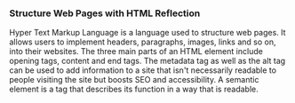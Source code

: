 ### Structure Web Pages with HTML Reflection

Hyper Text Markup Language is a language used to structure web pages. It allows users to implement headers, paragraphs, images, links and so on, into their websites. The three main parts of an HTML element include opening tags, content and end tags. The metadata tag as well as the alt tag can be used to add information to a site that isn't necessarily readable to people visiting the site but boosts SEO and accessibility. A semantic element is a tag that describes its function in a way that is readable. 